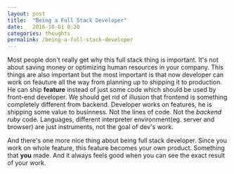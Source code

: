 ```yaml
---
layout: post
title:  "Being a Full Stack Developer"
date:   2016-10-01 0:20
categories: thoughts
permalink: /being-a-full-stack-developer
---
```


Most people don't really get why this full stack thing is important. It's not about saving money or optimizing human resources in your company. This things are also important but the most important is that now developer can work on feauture all the way from planning up to shipping it to production. He can ship **feature** instead of just some code which should be used by front-end developer. We should get rid of illusion that frontend is something completely different from backend. Developer works on features, he is shipping some value to businness. Not the lines of code. Not the *backend ruby* code. Languages, different interpreter environment(eg. server and browser) are just instruments, not the goal of dev's work.

And there's one more nice thing about being full stack developer. Since you work on whole feature, this feature becomes your own product. Something that **you** made. And it always feels good when you can see the exact result of your work.

